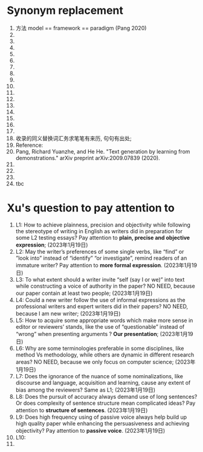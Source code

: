 # Synonym replacement
1. 方法 model == framework == paradigm (Pang 2020)
2. 
3. 
4. 
5. 
6. 
7. 
8. 
9. 
10. 
11. 
12. 
13. 
14. 
15. 
16. 
17. 
18. 收录的同义替换词汇务求笔笔有来历, 句句有出处; 
19. Reference: 
20. Pang, Richard Yuanzhe, and He He. "Text generation by learning from demonstrations." arXiv preprint arXiv:2009.07839 (2020).
21. 
22. 
23. 
24. tbc

# Xu's question to pay attention to
1. L1: How to achieve plainness, precision and objectivity while following the stereotype of writing in English as writers did in preparation for some L2 testing essays? Pay attention to **plain, precise and objective expression**; (2023年1月19日)
2. L2: May the writer’s preferences of some single verbs, like “find” or ”look into” instead of “identify” “or investigate”, remind readers of an immature writer? Pay attention to **more formal expression**. (2023年1月19日)
3. L3: To what extent should a writer invite “self (say I or we)” into text while constructing a voice of authority in the paper? NO NEED, because our paper contain at least two people; (2023年1月19日)
4. L4: Could a new writer follow the use of informal expressions as the professional writers and expert writers did in their papers? NO NEED, because I am new writer; (2023年1月19日)
5. L5: How to acquire some appropriate words which make more sense in editor or reviewers’ stands, like the use of “questionable” instead of “wrong” when presenting arguments ? **Our presentation**; (2023年1月19日)
6. L6: Why are some terminologies preferable in some disciplines, like method Vs methodology, while others are dynamic in different research areas? NO NEED, because we only focus on computer science; (2023年1月19日)
7. L7: Does the ignorance of the nuance of some nominalizations, like discourse and language, acquisition and learning, cause any extent of bias among the reviewers? Same as L1; (2023年1月19日)
8. L8: Does the pursuit of accuracy always demand use of long sentences? Or does complexity of sentence structure mean complicated ideas? Pay attention to **structure of sentences**. (2023年1月19日)
9. L9: Does high frequency using of passive voice always help build up high quality paper while enhancing the persuasiveness and achieving objectivity? Pay attention to **passive voice**. (2023年1月19日)
10. L10: 
11. 


